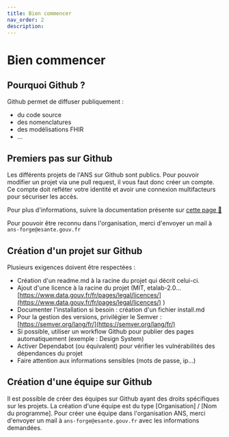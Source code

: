 ```yaml
---
title: Bien commencer
nav_order: 2
description: 
---
```


# Bien commencer

## Pourquoi Github ?

Github permet de diffuser publiquement :
- du code source
- des nomenclatures
- des modélisations FHIR
- ...

## Premiers pas sur Github 

Les différents projets de l'ANS sur Github sont publics.
Pour pouvoir modifier un projet via une pull request, il vous faut donc créer un compte. Ce compte doit refléter votre identité et avoir une connexion multifacteurs pour sécuriser les accès.

Pour plus d'informations, suivre la documentation présente sur [cette page 🧭](../docs/github.md)

Pour pouvoir être reconnu dans l'organisation, merci d'envoyer un mail à `ans-forge@esante.gouv.fr`

## Création d'un projet sur Github

Plusieurs exigences doivent être respectées :
- Création d'un readme.md à la racine du projet qui décrit celui-ci.
- Ajout d'une licence à la racine du projet (MIT, etalab-2.0... [https://www.data.gouv.fr/fr/pages/legal/licences/](https://www.data.gouv.fr/fr/pages/legal/licences/) )
- Documenter l'installation si besoin : création d'un fichier install.md
- Pour la gestion des versions, privilégier le Semver : [https://semver.org/lang/fr/](https://semver.org/lang/fr/) 
- Si possible, utiliser un workflow Github pour publier des pages automatiquement (exemple : Design System)
- Activer Dependabot (ou équivalent) pour vérifier les vulnérabilités des dépendances du projet
- Faire attention aux informations sensibles (mots de passe, ip...)


## Création d'une équipe sur Github

Il est possible de créer des équipes sur Github ayant des droits spécifiques sur les projets.
La création d'une équipe est du type [Organisation] / [Nom du programme].
Pour créer une équipe dans l'organisation ANS, merci d'envoyer un mail à `ans-forge@esante.gouv.fr` avec les informations demandées.
